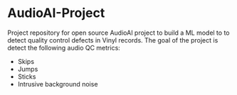 # AudioAI-Project
Project repository for open source AudioAI project to build a ML model to to detect quality control defects in Vinyl records.
The goal of the project is detect the following audio QC metrics:
* Skips
* Jumps
* Sticks
* Intrusive background noise
